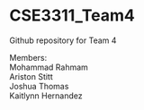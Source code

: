 # CSE3311_Team4

Github repository for Team 4

Members:  
Mohammad Rahmam  
Ariston Stitt  
Joshua Thomas  
Kaitlynn Hernandez
